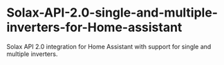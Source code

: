 # Solax-API-2.0-single-and-multiple-inverters-for-Home-assistant
Solax API 2.0 integration for Home Assistant with support for single and multiple inverters.
